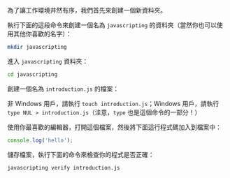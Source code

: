 為了讓工作環境井然有序，我們首先來創建一個新資料夾。 

執行下面的這段命令來創建一個名為 `javascripting` 的資料夾（當然你也可以使用其他你喜歡的名字）：

```bash
mkdir javascripting
```

進入 `javascripting` 資料夾：

```bash
cd javascripting
```

創建一個名為 `introduction.js` 的檔案：

非 Windows 用戶，請執行 `touch introduction.js`；Windows 用戶，請執行 `type NUL > introduction.js`（注意，`type` 也是這個命令的一部分！）

使用你最喜歡的編輯器，打開這個檔案，然後將下面這行程式碼加入到檔案中：

```js
console.log('hello');
```

儲存檔案，執行下面的命令來檢查你的程式是否正確：

```bash
javascripting verify introduction.js
```
